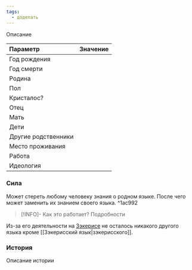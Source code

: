 ```yaml
---
tags:
  - доделать
---
```

Описание

| Параметр            | Значение |
| :------------------ | :------- |
| Год рождения        |          |
| Год смерти          |          |
| Родина              |          |
| Пол                 |          |
| Кристалос?          |          |
| Отец                |          |
| Мать                |          |
| Дети                |          |
| Другие родственники |          |
| Место проживания    |          |
| Работа              |          |
| Идеология           |          |

### Сила
Может стереть любому человеку знания о родном языке. После чего может заменить их знанием своего языка. ^1ac992

>[!INFO]- Как это работает?
>Подробности

Из-за его деятельности на [Зэкерисе](Зэкерис.md) не осталось никакого другого языка кроме [[Зэкерисский язык|зэкерисского]].
### История
Описание истории

